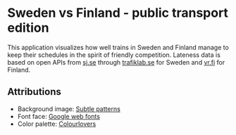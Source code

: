 # Sweden vs Finland - public transport edition

This application visualizes how well trains in Sweden and Finland manage to keep their schedules in the spirit of friendly competition. Lateness data is based on open APIs from [sj.se](http://sj.se) through [trafiklab.se](http://trafiklab.se) for Sweden and [vr.fi](http://vr.fi) for Finland.

## Attributions

- Background image: [Subtle patterns](http://subtlepatterns.com/maze-black/)
- Font face: [Google web fonts](http://www.google.com/webfonts/specimen/Lato)
- Color palette: [Colourlovers](http://www.colourlovers.com/palette/2725463/Bright_Day-IFRC)